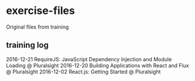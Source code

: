 # exercise-files
Original files from training

## training log

2016-12-21  RequireJS: JavaScript Dependency Injection and Module Loading @ Pluralsight
2016-12-20  Building Applications with React and Flux @ Pluralsight
2016-12-02  React.js: Getting Started @ Pluralsight

